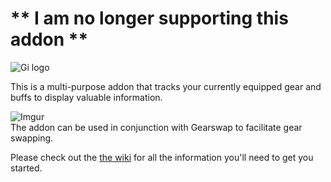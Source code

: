 # ** I am no longer supporting this addon **



![Gi logo](https://i.imgur.com/g0iJMJk.jpg# )

This is a multi-purpose addon that tracks your currently equipped gear and buffs to display valuable information.

![Imgur](https://i.imgur.com/L27g5JD.png)  
The addon can be used in conjunction with Gearswap to facilitate gear swapping.

Please check out the [the wiki](https://github.com/sebyg666/GearInfo/wiki) for all the information you'll need to get you started.
